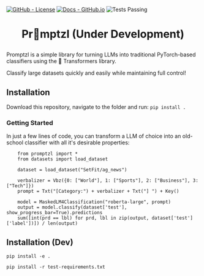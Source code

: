 <!--- BADGES: START --->
[![GitHub - License](https://img.shields.io/badge/License-MIT-yellow.svg)][#github-license]
[![Docs - GitHub.io](https://img.shields.io/static/v1?logo=github&style=flat&color=pink&label=docs&message=promptzl)][#docs-package]
![Tests Passing](https://github.com/lazerlambda/promptzl/actions/workflows/python-package.yml/badge.svg)

[#github-license]: https://github.com/LazerLambda/Promptzl/blob/main/LICENSE.md
[#docs-package]: https://promptzl.readthedocs.io/en/latest/
<!--- BADGES: END --->



# <p style="text-align: center;">Pr🥨mptzl (Under Development)</p>

Promptzl is a simple library for turning LLMs into traditional PyTorch-based classifiers using the 🤗 Transformers library.

Classify large datasets quickly and easily while maintaining full control!

## Installation

Download this repository, navigate to the folder and run:
`pip install .`

### Getting Started

In just a few lines of code, you can transform a LLM of choice into an old-school classifier with all it's desirable properties:
```{python}
    from promptzl import *
    from datasets import load_dataset

    dataset = load_dataset("SetFit/ag_news")

    verbalizer = Vbz({0: ["World"], 1: ["Sports"], 2: ["Business"], 3: ["Tech"]})
    prompt = Txt("[Category:") + verbalizer + Txt("] ") + Key()

    model = MaskedLM4Classification("roberta-large", prompt)
    output = model.classify(dataset['test'], show_progress_bar=True).predictions
    sum([int(prd == lbl) for prd, lbl in zip(output, dataset['test']['label'])]) / len(output)
```

## Installation (Dev)

`pip install -e .`

`pip install -r test-requirements.txt`
